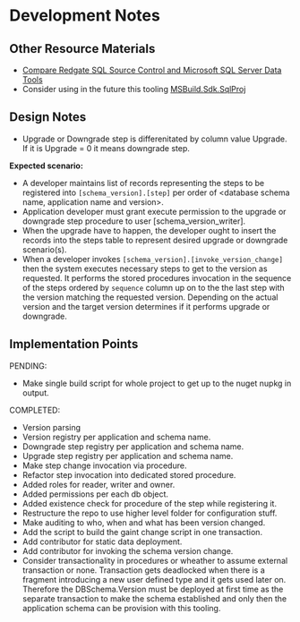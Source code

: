 ﻿# Development Notes

## Other Resource Materials

- [Compare Redgate SQL Source Control and Microsoft SQL Server Data Tools](http://dlmconsultants.com/wp-content/uploads/2018/12/Redgate-vs-SSDT-3.pdf)
- Consider using in the future this tooling [MSBuild.Sdk.SqlProj](https://github.com/rr-wfm/MSBuild.Sdk.SqlProj)


## Design Notes

- Upgrade or Downgrade step is differenitated by column value Upgrade.
  If it is Upgrade = 0 it means downgrade step.


**Expected scenario:**

- A developer maintains list of records representing the steps to be registered into `[schema_version].[step]`
  per order of \<database schema name, application name and version>.
- Application developer must grant execute permission to the upgrade or downgrade step procedure to user [schema_version_writer].
- When the upgrade have to happen, the developer ought
  to insert the records into the steps table to represent desired upgrade
  or downgrade scenario(s).
- When a developer invokes `[schema_version].[invoke_version_change]` then the system
  executes necessary steps to get to the version as requested. It performs
  the stored procedures invocation in the sequence of the steps ordered by `sequence`
  column up on to the the last step with the version matching the requested version.
  Depending on the actual version and the target version determines if it performs upgrade or downgrade.


## Implementation Points

PENDING:

- Make single build script for whole project to get up to the nuget nupkg in output.

COMPLETED:

- Version parsing
- Version registry per application and schema name.
- Downgrade step registry per application and schema name.
- Upgrade step registry per application and schema name.
- Make step change invocation via procedure.
- Refactor step invocation into dedicated stored procedure.
- Added roles for reader, writer and owner.
- Added permissions per each db object.
- Added existence check for procedure of the step while registering it.
- Restructure the repo to use higher level folder for configuration stuff.
- Make auditing to who, when and what has been version changed.
- Add the script to build the gaint change script in one transaction.
- Add contributor for static data deployment.
- Add contributor for invoking the schema version change.
- Consider transactionality in procedures or wheather to assume external transaction or none. Transaction gets deadlocked when there is a fragment introducing a new user defined type and it gets used later on. Therefore the DBSchema.Version must be deployed at first time as the separate transaction to make the schema established and only then the application schema can be provision with this tooling.
